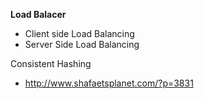 
**Load Balacer**
- Client side Load Balancing
- Server Side Load Balancing

Consistent Hashing
- http://www.shafaetsplanet.com/?p=3831
